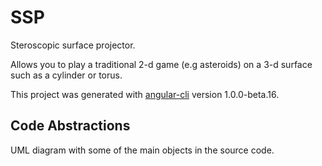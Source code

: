 # SSP

Steroscopic surface projector.

Allows you to play a traditional 2-d game (e.g asteroids) on a 3-d surface such as a cylinder or torus.

This project was generated with [angular-cli](https://github.com/angular/angular-cli) version 1.0.0-beta.16.

## Code Abstractions
UML diagram with some of the main objects in the source code.
